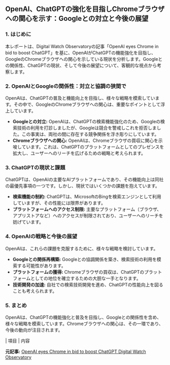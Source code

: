 ## OpenAI、ChatGPTの強化を目指しChromeブラウザへの関心を示す：Googleとの対立と今後の展望

### 1. はじめに

本レポートは、Digital Watch Observatoryの記事「OpenAI eyes Chrome in bid to boost ChatGPT」を基に、OpenAIがChatGPTの機能強化を目指し、GoogleのChromeブラウザへの関心を示している現状を分析します。Googleとの関係性、ChatGPTの現状、そして今後の展望について、客観的な視点から考察します。

### 2. OpenAIとGoogleの関係性：対立と協調の狭間で

OpenAIは、ChatGPTの普及と機能向上を目指し、様々な戦略を模索しています。その中で、GoogleのChromeブラウザへの関心は、重要なポイントとして浮上しています。

* **Googleとの対立:** OpenAIは、ChatGPTの検索機能強化のため、Googleの検索技術の利用を打診しましたが、Googleは競合を警戒しこれを拒否しました。この事実は、両社の間に存在する競争関係を浮き彫りにしています。
* **Chromeブラウザへの関心:** OpenAIは、Chromeブラウザの買収に関心を示唆しています。これは、ChatGPTのプラットフォームとしてのプレゼンスを拡大し、ユーザーへのリーチを広げるための戦略と考えられます。

### 3. ChatGPTの現状と課題

ChatGPTは、OpenAIの主要なAIプラットフォームであり、その機能向上は同社の最優先事項の一つです。しかし、現状ではいくつかの課題を抱えています。

* **検索機能の制約:** ChatGPTは、MicrosoftのBingを検索エンジンとして利用していますが、その性能には限界があります。
* **プラットフォームへのアクセス制限:** 主要なプラットフォーム（ブラウザ、アプリストアなど）へのアクセスが制限されており、ユーザーへのリーチを妨げています。

### 4. OpenAIの戦略と今後の展望

OpenAIは、これらの課題を克服するために、様々な戦略を検討しています。

* **Googleとの関係再構築:** Googleとの協調関係を築き、検索技術の利用を模索する可能性があります。
* **プラットフォームの獲得:** Chromeブラウザの買収は、ChatGPTのプラットフォームとしての地位を確立するための大胆な一手となります。
* **技術開発の加速:** 自社での検索技術開発を進め、ChatGPTの性能向上を図ることも考えられます。

### 5. まとめ

OpenAIは、ChatGPTの機能強化と普及を目指し、Googleとの関係性を含め、様々な戦略を模索しています。Chromeブラウザへの関心は、その一環であり、今後の動向が注目されます。

| 項目 | 内容 

**元記事:** [OpenAI eyes Chrome in bid to boost ChatGPT Digital Watch Observatory](https://dig.watch/updates/openai-eyes-chrome-in-bid-to-boost-chatgpt)